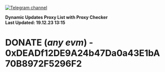 [![Telegram channel](https://img.shields.io/endpoint?url=https://runkit.io/damiankrawczyk/telegram-badge/branches/master?url=https://t.me/n4z4v0d)](https://t.me/n4z4v0d) 

**Dynamic Updates Proxy List with Proxy Checker**  
**Last Updated: 19.12.23 13:15**

# DONATE (_any evm_) - 0xDEADf12DE9A24b47Da0a43E1bA70B8972F5296F2
